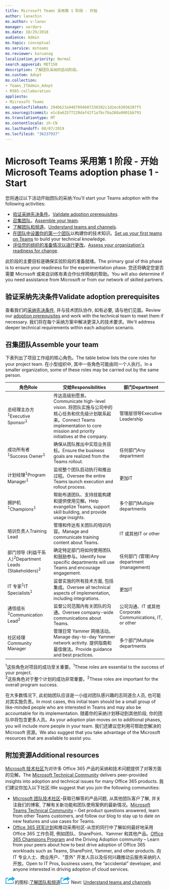 ```yaml
---
title: Microsoft Teams 采用第 1 阶段 - 开始
author: lanachin
ms.author: v-lanac
manager: serdars
ms.date: 10/29/2018
audience: Admin
ms.topic: conceptual
ms.service: msteams
ms.reviewer: karuanag
localization_priority: Normal
search.appverid: MET150
description: 了解团队采纳的启动阶段。
ms.custom: Adopt
ms.collection:
- Teams_ITAdmin_Adopt
- M365-collaboration
appliesto:
- Microsoft Teams
ms.openlocfilehash: 294b623a9487094607330382c1d2ec63056207f5
ms.sourcegitcommit: e1c8a62577229daf42f1a7bcfba268a9001bb791
ms.translationtype: MT
ms.contentlocale: zh-CN
ms.lasthandoff: 08/07/2019
ms.locfileid: "36237937"
---
```

# <a name="microsoft-teams-adoption-phase-1---start"></a><span data-ttu-id="e27c7-103">Microsoft Teams 采用第 1 阶段 - 开始</span><span class="sxs-lookup"><span data-stu-id="e27c7-103">Microsoft Teams adoption phase 1 - Start</span></span>

<span data-ttu-id="e27c7-104">您将通过以下活动开始团队的采纳:</span><span class="sxs-lookup"><span data-stu-id="e27c7-104">You'll start your Teams adoption with the following activities:</span></span>

- <span data-ttu-id="e27c7-105">[验证采纳先决条件](#validate-adoption-prerequisites)。</span><span class="sxs-lookup"><span data-stu-id="e27c7-105">[Validate adoption prerequisites](#validate-adoption-prerequisites).</span></span>
- <span data-ttu-id="e27c7-106">[召集团队](#assemble-your-team)。</span><span class="sxs-lookup"><span data-stu-id="e27c7-106">[Assemble your team](#assemble-your-team).</span></span>
- <span data-ttu-id="e27c7-107">[了解团队和频道](teams-adoption-understand-teams-and-channels.md)。</span><span class="sxs-lookup"><span data-stu-id="e27c7-107">[Understand teams and channels](teams-adoption-understand-teams-and-channels.md).</span></span>
- <span data-ttu-id="e27c7-108">[在团队中设置你的第一个团队](teams-adoption-your-first-teams.md)以构建你的技术知识。</span><span class="sxs-lookup"><span data-stu-id="e27c7-108">[Set up your first teams on Teams](teams-adoption-your-first-teams.md) to build your technical knowledge.</span></span>
- <span data-ttu-id="e27c7-109">[评估您的组织的准备情况以进行更改](teams-adoption-assess-readiness.md)。</span><span class="sxs-lookup"><span data-stu-id="e27c7-109">[Assess your organization's readiness for change](teams-adoption-assess-readiness.md).</span></span>

<span data-ttu-id="e27c7-110">此阶段的主要目标是确保实验阶段的准备就绪。</span><span class="sxs-lookup"><span data-stu-id="e27c7-110">The primary goal of this phase is to ensure your readiness for the experimentation phase.</span></span> <span data-ttu-id="e27c7-111">您还将确定您是否需要 Microsoft 或来自训练有素合作伙伴网络的帮助。</span><span class="sxs-lookup"><span data-stu-id="e27c7-111">You will also determine if you need assistance from Microsoft or from our network of skilled partners.</span></span>  

## <a name="validate-adoption-prerequisites"></a><span data-ttu-id="e27c7-112">验证采纳先决条件</span><span class="sxs-lookup"><span data-stu-id="e27c7-112">Validate adoption prerequisites</span></span>

<span data-ttu-id="e27c7-113">查看我们的[采纳先决条件](teams-adoption-get-started.md#adoption-prerequisites), 并与技术团队协作, 如有必要, 请与他们见面。</span><span class="sxs-lookup"><span data-stu-id="e27c7-113">Review our [adoption prerequisites](teams-adoption-get-started.md#adoption-prerequisites) and work with the technical team to meet them if necessary.</span></span> <span data-ttu-id="e27c7-114">我们将在每个采纳方案中解决更深入的技术要求。</span><span class="sxs-lookup"><span data-stu-id="e27c7-114">We'll address deeper technical requirements within each adoption scenario.</span></span>

## <a name="assemble-your-team"></a><span data-ttu-id="e27c7-115">召集团队</span><span class="sxs-lookup"><span data-stu-id="e27c7-115">Assemble your team</span></span>

<span data-ttu-id="e27c7-116">下表列出了项目工作组的核心角色。</span><span class="sxs-lookup"><span data-stu-id="e27c7-116">The table below lists the core roles for your project team.</span></span> <span data-ttu-id="e27c7-117">在小型组织中, 其中一些角色可能由同一个人执行。</span><span class="sxs-lookup"><span data-stu-id="e27c7-117">In a smaller organization, some of these roles may be carried out by the same person.</span></span>

| <span data-ttu-id="e27c7-118">角色</span><span class="sxs-lookup"><span data-stu-id="e27c7-118">Role</span></span> | <span data-ttu-id="e27c7-119">交给</span><span class="sxs-lookup"><span data-stu-id="e27c7-119">Responsibilities</span></span> | <span data-ttu-id="e27c7-120">部门</span><span class="sxs-lookup"><span data-stu-id="e27c7-120">Department</span></span> |
| ---- | ---------------- | ---------- |
| <span data-ttu-id="e27c7-121">总经理主办方<sup>1</sup></span><span class="sxs-lookup"><span data-stu-id="e27c7-121">Executive Sponsor<sup>1</sup></span></span> | <span data-ttu-id="e27c7-122">传达高级别愿景。</span><span class="sxs-lookup"><span data-stu-id="e27c7-122">Communicate high-level vision.</span></span> <span data-ttu-id="e27c7-123">将团队实施与公司中的核心任务和优先级计划联系起来。</span><span class="sxs-lookup"><span data-stu-id="e27c7-123">Connect Teams implementation to core mission and priority initiatives at the company.</span></span> | <span data-ttu-id="e27c7-124">管理层领导</span><span class="sxs-lookup"><span data-stu-id="e27c7-124">Executive Leadership</span></span> |
| <span data-ttu-id="e27c7-125">成功所有者<sup>1</sup></span><span class="sxs-lookup"><span data-stu-id="e27c7-125">Success Owner<sup>1</sup></span></span> | <span data-ttu-id="e27c7-126">确保从团队推出中实现业务目标。</span><span class="sxs-lookup"><span data-stu-id="e27c7-126">Ensure the business goals are realized from the Teams rollout.</span></span> | <span data-ttu-id="e27c7-127">任何部门</span><span class="sxs-lookup"><span data-stu-id="e27c7-127">Any department</span></span> |
| <span data-ttu-id="e27c7-128">计划经理<sup>1</sup></span><span class="sxs-lookup"><span data-stu-id="e27c7-128">Program Manager<sup>1</sup></span></span> | <span data-ttu-id="e27c7-129">监视整个团队启动执行和推出过程。</span><span class="sxs-lookup"><span data-stu-id="e27c7-129">Oversee the entire Teams launch execution and rollout process.</span></span> | <span data-ttu-id="e27c7-130">更加</span><span class="sxs-lookup"><span data-stu-id="e27c7-130">IT</span></span> |
| <span data-ttu-id="e27c7-131">拥护机<sup>1</sup></span><span class="sxs-lookup"><span data-stu-id="e27c7-131">Champions<sup>1</sup></span></span> | <span data-ttu-id="e27c7-132">帮助布道团队、支持技能构建和提供使用见解。</span><span class="sxs-lookup"><span data-stu-id="e27c7-132">Help evangelize Teams, support skill building, and provide usage insights.</span></span> | <span data-ttu-id="e27c7-133">多个部门</span><span class="sxs-lookup"><span data-stu-id="e27c7-133">Multiple departments</span></span> |
| <span data-ttu-id="e27c7-134">培训负责人</span><span class="sxs-lookup"><span data-stu-id="e27c7-134">Training Lead</span></span> | <span data-ttu-id="e27c7-135">管理和传达有关团队的培训内容。</span><span class="sxs-lookup"><span data-stu-id="e27c7-135">Manage and communicate training content about Teams.</span></span> | <span data-ttu-id="e27c7-136">IT 或其他</span><span class="sxs-lookup"><span data-stu-id="e27c7-136">IT or other</span></span> |
| <span data-ttu-id="e27c7-137">部门领导 (利益干系人)<sup>2</sup></span><span class="sxs-lookup"><span data-stu-id="e27c7-137">Department Leads (Stakeholders)<sup>2</sup></span></span> | <span data-ttu-id="e27c7-138">确定特定部门将如何使用团队和鼓励参与。</span><span class="sxs-lookup"><span data-stu-id="e27c7-138">Identify how specific departments will use Teams and encourage engagement.</span></span> | <span data-ttu-id="e27c7-139">任何部门 (管理)</span><span class="sxs-lookup"><span data-stu-id="e27c7-139">Any department (management)</span></span> |
| <span data-ttu-id="e27c7-140">IT 专家<sup>1</sup></span><span class="sxs-lookup"><span data-stu-id="e27c7-140">IT Specialists<sup>1</sup></span></span> | <span data-ttu-id="e27c7-141">监督实施的所有技术方面, 包括集成。</span><span class="sxs-lookup"><span data-stu-id="e27c7-141">Oversee all technical aspects of implementation, including integrations.</span></span> | <span data-ttu-id="e27c7-142">更加</span><span class="sxs-lookup"><span data-stu-id="e27c7-142">IT</span></span> |
| <span data-ttu-id="e27c7-143">通信组长<sup>2</sup></span><span class="sxs-lookup"><span data-stu-id="e27c7-143">Communication Lead<sup>2</sup></span></span> | <span data-ttu-id="e27c7-144">监督公司范围内有关团队的沟通。</span><span class="sxs-lookup"><span data-stu-id="e27c7-144">Oversee company-wide communications about Teams.</span></span> | <span data-ttu-id="e27c7-145">公司沟通、IT 或其他</span><span class="sxs-lookup"><span data-stu-id="e27c7-145">Corporate Communications, IT, or other</span></span> |
| <span data-ttu-id="e27c7-146">社区经理</span><span class="sxs-lookup"><span data-stu-id="e27c7-146">Community Manager</span></span> | <span data-ttu-id="e27c7-147">管理日常 Yammer 网络活动。</span><span class="sxs-lookup"><span data-stu-id="e27c7-147">Manage day-to-day Yammer network activity.</span></span> <span data-ttu-id="e27c7-148">提供指南和最佳做法。</span><span class="sxs-lookup"><span data-stu-id="e27c7-148">Provide guidance and best practices.</span></span> | <span data-ttu-id="e27c7-149">多个部门</span><span class="sxs-lookup"><span data-stu-id="e27c7-149">Multiple departments</span></span> |

<span data-ttu-id="e27c7-150"><sup>1</sup>这些角色对项目的成功至关重要。</span><span class="sxs-lookup"><span data-stu-id="e27c7-150"><sup>1</sup>These roles are essential to the success of your project.</span></span></br>
<span data-ttu-id="e27c7-151"><sup>2</sup>这些角色对于整个计划的成功非常重要。</span><span class="sxs-lookup"><span data-stu-id="e27c7-151"><sup>2</sup>These roles are important for the overall program success.</span></span>

<span data-ttu-id="e27c7-152">在大多数情况下, 此初始团队应该是一小组对团队感兴趣的志同道合人员, 也可能对其实施负责。</span><span class="sxs-lookup"><span data-stu-id="e27c7-152">In most cases, this initial team should be a small group of like-minded people who are interested in Teams and may also be accountable for its implementation.</span></span> <span data-ttu-id="e27c7-153">随着你的采纳计划移动到其他阶段, 你的团队中将包含更多人员。</span><span class="sxs-lookup"><span data-stu-id="e27c7-153">As your adoption plan moves on to additional phases, you will include more people in your team.</span></span> <span data-ttu-id="e27c7-154">我们还建议您利用可帮助您解决的 Microsoft 资源。</span><span class="sxs-lookup"><span data-stu-id="e27c7-154">We also suggest that you take advantage of the Microsoft resources that are available to assist you.</span></span> 

## <a name="additional-resources"></a><span data-ttu-id="e27c7-155">附加资源</span><span class="sxs-lookup"><span data-stu-id="e27c7-155">Additional resources</span></span>

<span data-ttu-id="e27c7-156">[Microsoft 技术社区](https://aka.ms/TechCommunity)为对许多 Office 365 产品的采纳和技术问题提供了对等方面的见解。</span><span class="sxs-lookup"><span data-stu-id="e27c7-156">The [Microsoft Technical Community](https://aka.ms/TechCommunity) delivers peer-provided insights into adoption and technical issues for many Office 365 products.</span></span> <span data-ttu-id="e27c7-157">我们建议你加入以下社区:</span><span class="sxs-lookup"><span data-stu-id="e27c7-157">We suggest that you join the following communities:</span></span>

- <span data-ttu-id="e27c7-158">[Microsoft 团队技术社区](https://aka.ms/TeamsCommunity)-获取已解答的产品问题, 从其他团队客户了解, 并关注我们的博客, 了解有关新功能和团队使用案例的最新情况。</span><span class="sxs-lookup"><span data-stu-id="e27c7-158">[Microsoft Teams Technical Community](https://aka.ms/TeamsCommunity) – Get product questions answered, learn from other Teams customers, and follow our blog to stay up to date on new features and use cases for Teams.</span></span> 
- <span data-ttu-id="e27c7-159">[Office 365 冠军计划](https://aka.ms/O365Champions)和推动采用社区-从您的同行中了解如何最好地采用 Office 365 工作负荷, 例如团队、SharePoint、Yammer 和其他产品。</span><span class="sxs-lookup"><span data-stu-id="e27c7-159">[Office 365 Champions Program](https://aka.ms/O365Champions) and the Driving Adoption community – Learn from your peers about how to best drive adoption of Office 365 workloads such as Teams, SharePoint, Yammer, and other products.</span></span> <span data-ttu-id="e27c7-160">向 IT 专业人士、商业用户、"意外" 开发人员以及任何兴趣推动云服务采纳的人开放。</span><span class="sxs-lookup"><span data-stu-id="e27c7-160">Open to IT Pros, business users, the “accidental” developer, and anyone interested in driving adoption of cloud services.</span></span>  


<span data-ttu-id="e27c7-161">![表示下一步骤](media/teams-adoption-next-icon.png)的图标:[了解团队和频道](teams-adoption-understand-teams-and-channels.md)</span><span class="sxs-lookup"><span data-stu-id="e27c7-161">![An icon representing the next step](media/teams-adoption-next-icon.png) Next: [Understand teams and channels](teams-adoption-understand-teams-and-channels.md)</span></span>
